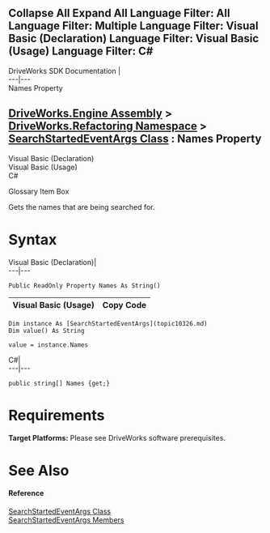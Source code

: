 Collapse All Expand All Language Filter: All  Language Filter: Multiple  Language Filter: Visual Basic (Declaration) Language Filter: Visual Basic (Usage) Language Filter: C#  
---  
DriveWorks SDK Documentation  |   
---|---  
Names Property   
  
[DriveWorks.Engine Assembly](topic2156.md) > [DriveWorks.Refactoring Namespace](topic10266.md) > [SearchStartedEventArgs Class](topic10326.md) : Names Property  
---  
  
Visual Basic (Declaration)    
Visual Basic (Usage)    
C# 

Glossary Item Box

Gets the names that are being searched for. 

# Syntax

Visual Basic (Declaration)|   
---|---  
      
    
    Public ReadOnly Property Names As String()  
  
Visual Basic (Usage)| Copy Code  
---|---  
      
    
    Dim instance As [SearchStartedEventArgs](topic10326.md)
    Dim value() As String
     
    value = instance.Names  
  
C#|   
---|---  
      
    
    public string[] Names {get;}  
  
# Requirements

**Target Platforms:** Please see DriveWorks software prerequisites.

# See Also

#### Reference

[SearchStartedEventArgs Class](topic10326.md)   
[SearchStartedEventArgs Members](topic10327.md)


